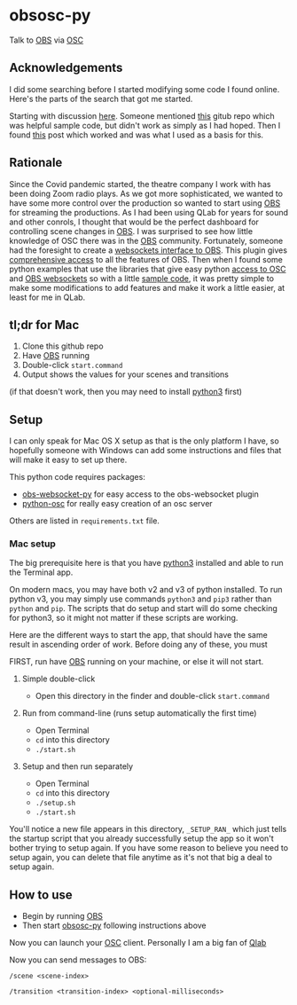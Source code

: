 # obsosc-py
Talk to [OBS](https://obsproject.com/) via [OSC](http://opensoundcontrol.org/spec-1_0)

## Acknowledgements

I did some searching before I started modifying some code I found online. 
Here's the parts of the search that got me started.

Starting with discussion [here](https://obsproject.com/forum/threads/osc-support.83145/).
Someone mentioned [this](https://github.com/CarloCattano/ObSC) gitub repo which was helpful
sample code, but didn't work as simply as I had hoped.
Then I found [this](https://community.troikatronix.com/topic/6570/obs-osc-scene-switcher-my-version)
post which worked and was what I used as a basis for this.

## Rationale

Since the Covid pandemic started, the theatre company I work with has been doing 
Zoom radio plays. As we got more sophisticated, we wanted to have some more control
over the production so wanted to start using [OBS](https://obsproject.com/) for streaming the productions.
As I had been using QLab for years for sound and other conrols, I thought that would
be the perfect dashboard for controlling scene changes in [OBS](https://obsproject.com/). I was surprised to see
how little knowledge of OSC there was in the [OBS](https://obsproject.com/) community. Fortunately, someone
had the foresight to create a 
[websockets interface to OBS](https://obsproject.com/forum/resources/obs-websocket-remote-control-obs-studio-from-websockets.466/).
This plugin gives [comprehensive access](https://github.com/Palakis/obs-websocket/blob/4.x-current/docs/generated/protocol.md)
to all the features of OBS.
Then when I found some python examples that use the libraries that give easy python
[access to OSC](https://pypi.org/project/python-osc/) and [OBS websockets](https://github.com/Elektordi/obs-websocket-py)
so with a little [sample code](https://github.com/CarloCattano/ObSC), it was pretty simple to make some 
modifications to add features and make it work a little easier, at least for me in QLab.


## tl;dr for Mac

1. Clone this github repo
1. Have [OBS](https://obsproject.com/) running
1. Double-click `start.command`
1. Output shows the values for your scenes and transitions

(if that doesn't work, then you may need to install [python3](https://opensource.com/article/19/5/python-3-default-mac) first)

## Setup

I can only speak for Mac OS X setup as that is the only platform I have, so hopefully
someone with Windows can add some instructions and files that will make it easy
to set up there.

This python code requires packages:

* [obs-websocket-py](https://github.com/Elektordi/obs-websocket-py)
for easy access to the obs-websocket plugin
* [python-osc](https://pypi.org/project/python-osc/)
for really easy creation of an osc server

Others are listed in `requirements.txt` file.

### Mac setup

The big prerequisite here is that you have [python3](https://opensource.com/article/19/5/python-3-default-mac) 
installed and able to run the Terminal app.

On modern macs, you may have both v2 and v3 of python installed. To run python v3, you 
may simply use commands `python3` and `pip3` rather than `python` and `pip`. The scripts
that do setup and start will do some checking for python3, so it might not matter if these
scripts are working.

Here are the different ways to start the app, that should have the same result in ascending order of
work. Before doing any of these, you must

FIRST, run have [OBS](https://obsproject.com/) running on your machine, or else it will not start.

1. Simple double-click
    * Open this directory in the finder and double-click `start.command`

1. Run from command-line (runs setup automatically the first time)
    * Open Terminal
    * `cd` into this directory
    * `./start.sh`

1. Setup and then run separately
    * Open Terminal
    * `cd` into this directory
    * `./setup.sh`
    * `./start.sh`
 
You'll notice a new file appears in this directory, `_SETUP_RAN_` which just tells the startup
script that you already successfully setup the app so it won't bother trying to setup again.
If you have some reason to believe you need to setup again, you can delete that file
anytime as it's not that big a deal to setup again.

## How to use

* Begin by running [OBS](https://obsproject.com/)
* Then start [obsosc-py](https://github.com/bbernstein/obsosc-py) following instructions above

Now you can launch your [OSC](http://opensoundcontrol.org/spec-1_0) client. Personally
I am a big fan of [Qlab](https://qlab.app/)

Now you can send messages to OBS:

`/scene <scene-index>`

`/transition <transition-index> <optional-milliseconds>`

